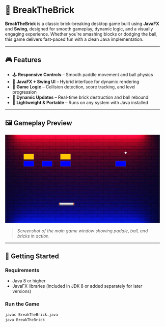 # 🧱 BreakTheBrick

**BreakTheBrick** is a classic brick-breaking desktop game built using **JavaFX** and **Swing**, designed for smooth gameplay, dynamic logic, and a visually engaging experience. Whether you're smashing blocks or dodging the ball, this game delivers fast-paced fun with a clean Java implementation.

---

## 🎮 Features

- 🕹️ **Responsive Controls** – Smooth paddle movement and ball physics
- 🎨 **JavaFX + Swing UI** – Hybrid interface for dynamic rendering
- 🧠 **Game Logic** – Collision detection, score tracking, and level progression
- 🔄 **Dynamic Updates** – Real-time brick destruction and ball rebound
- 💾 **Lightweight & Portable** – Runs on any system with Java installed

---

## 🖼️ Gameplay Preview

![Game Window](assets/v1.png)

> *Screenshot of the main game window showing paddle, ball, and bricks in action.*

---

## 🚀 Getting Started

### Requirements
- Java 8 or higher
- JavaFX libraries (included in JDK 8 or added separately for later versions)

### Run the Game
```bash
javac BreakTheBrick.java
java BreakTheBrick
